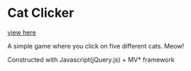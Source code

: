 # Cat Clicker #

[view here](https://summerohoh.github.io.)

A simple game where you click on five different cats. Meow!

Constructed with Javascript(jQuery.js) + MV* framework